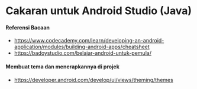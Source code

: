 # Cakaran untuk Android Studio (Java)

#### Referensi Bacaan

- https://www.codecademy.com/learn/developing-an-android-application/modules/building-android-apps/cheatsheet
- https://badoystudio.com/belajar-android-untuk-pemula/

#### Membuat tema dan menerapkannya di projek

- https://developer.android.com/develop/ui/views/theming/themes
